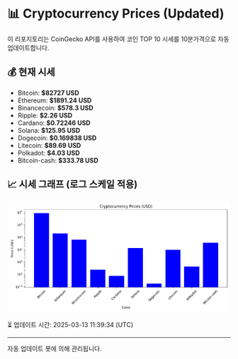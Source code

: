 
# 📊 Cryptocurrency Prices (Updated)

이 리포지토리는 CoinGecko API를 사용하여 코인 TOP 10 시세를 10분가격으로 자동 업데이트합니다.

## 💰 현재 시세
- Bitcoin: **$82727 USD**
- Ethereum: **$1891.24 USD**
- Binancecoin: **$578.3 USD**
- Ripple: **$2.26 USD**
- Cardano: **$0.72246 USD**
- Solana: **$125.95 USD**
- Dogecoin: **$0.169838 USD**
- Litecoin: **$89.69 USD**
- Polkadot: **$4.03 USD**
- Bitcoin-cash: **$333.78 USD**

## 📈 시세 그래프 (로그 스케일 적용)
![Crypto Prices](crypto_prices.png)

⏳ 업데이트 시간: 2025-03-13 11:39:34 (UTC)

---
자동 업데이트 봇에 의해 관리됩니다.

